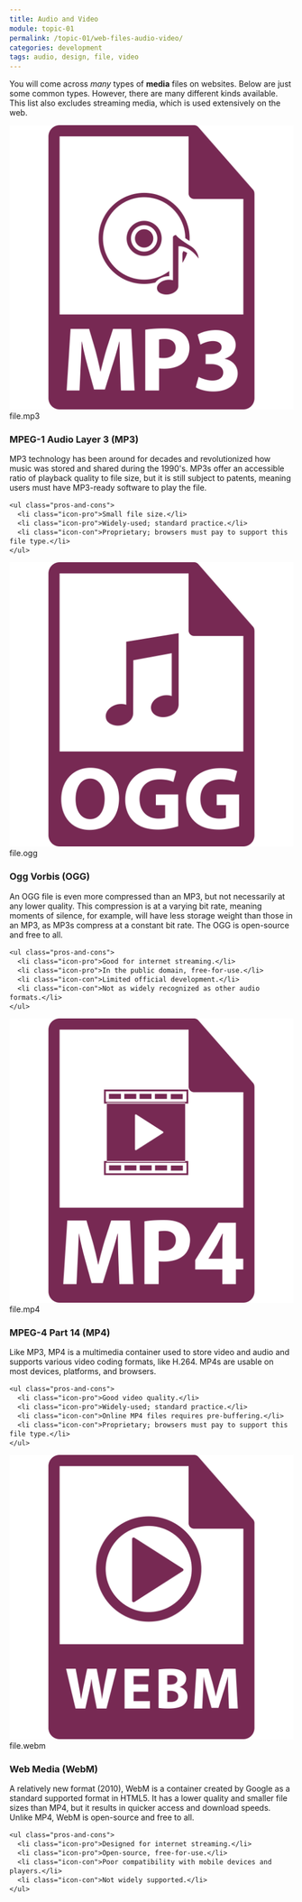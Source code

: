 ```yaml
---
title: Audio and Video
module: topic-01
permalink: /topic-01/web-files-audio-video/
categories: development
tags: audio, design, file, video
---
```


<div class="divider-heading"></div>


You will come across _many_ types of **media** files on websites. Below are just some common types. However, there are many different kinds available. This list also excludes streaming media, which is used extensively on the web.


<div class="divider-pg"></div>


<div class="row img-text-columns">
  <div class="col-lg-2">
    <img src="../img/web-av-mp3.svg" title="MP3" alt="mp3 icon" />
    <span>file.mp3</span>
  </div>
  <div class="col-lg-10">
    <h3>MPEG-1 Audio Layer 3 (<b>MP3</b>)</h3>
    <p>MP3 technology has been around for decades and revolutionized how music was stored and shared during the 1990's. MP3s offer an accessible ratio of playback quality to file size, but it is still subject to patents, meaning users must have MP3-ready software to play the file.</p>

    <ul class="pros-and-cons">
      <li class="icon-pro">Small file size.</li>
      <li class="icon-pro">Widely-used; standard practice.</li>
      <li class="icon-con">Proprietary; browsers must pay to support this file type.</li>
    </ul>
  </div>
</div>

<div class="row img-text-columns">
  <div class="col-lg-2">
    <img class="x-small" src="../img/web-av-ogg.svg" title="OGG" alt="ogg icon" />
    <span>file.ogg</span>
  </div>
  <div class="col-lg-10">
    <h3>Ogg Vorbis (<b>OGG</b>)</h3>
    <p>An OGG file is even more compressed than an MP3, but not necessarily at any lower quality. This compression is at a varying bit rate, meaning moments of silence, for example, will have less storage weight than those in an MP3, as MP3s compress at a constant bit rate. The OGG is open-source and free to all.</p>

    <ul class="pros-and-cons">
      <li class="icon-pro">Good for internet streaming.</li>
      <li class="icon-pro">In the public domain, free-for-use.</li>
      <li class="icon-con">Limited official development.</li>
      <li class="icon-con">Not as widely recognized as other audio formats.</li>
    </ul>
  </div>
</div>

<div class="row img-text-columns">
  <div class="col-lg-2">
    <img src="../img/web-av-mp4.svg" title="MP4" alt="mp4 icon" />
    <span>file.mp4</span>
  </div>
  <div class="col-lg-10">
    <h3>MPEG-4 Part 14 (<b>MP4</b>)</h3>
    <p>Like MP3, MP4 is a multimedia container used to store video and audio and supports various video coding formats, like H.264. MP4s are usable on most devices, platforms, and browsers.</p>

    <ul class="pros-and-cons">
      <li class="icon-pro">Good video quality.</li>
      <li class="icon-pro">Widely-used; standard practice.</li>
      <li class="icon-con">Online MP4 files requires pre-buffering.</li>
      <li class="icon-con">Proprietary; browsers must pay to support this file type.</li>
    </ul>
  </div>
</div>

<div class="row img-text-columns">
  <div class="col-lg-2">
    <img src="../img/web-av-webm.svg" title="WebM" alt="webm icon" />
    <span>file.webm</span>
  </div>
  <div class="col-lg-10">
    <h3>Web Media (<b>WebM</b>)</h3>
    <p>A relatively new format (2010), WebM is a container created by Google as a standard supported format in HTML5. It has a lower quality and smaller file sizes than MP4, but it results in quicker access and download speeds. Unlike MP4, WebM is open-source and free to all.</p>

    <ul class="pros-and-cons">
      <li class="icon-pro">Designed for internet streaming.</li>
      <li class="icon-pro">Open-source, free-for-use.</li>
      <li class="icon-con">Poor compatibility with mobile devices and players.</li>
      <li class="icon-con">Not widely supported.</li>
    </ul>
  </div>
</div>
